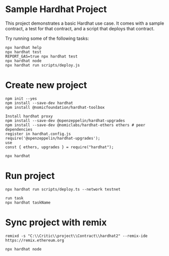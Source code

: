 # Sample Hardhat Project

This project demonstrates a basic Hardhat use case. It comes with a sample contract, a test for that contract, and a script that deploys that contract.

Try running some of the following tasks:

```shell
npx hardhat help
npx hardhat test
REPORT_GAS=true npx hardhat test
npx hardhat node
npx hardhat run scripts/deploy.js
```

# Create new project
```shell
npm init --yes
npm install --save-dev hardhat
npm install @nomicfoundation/hardhat-toolbox

Install hardhat proxy
npm install --save-dev @openzeppelin/hardhat-upgrades
npm install --save-dev @nomiclabs/hardhat-ethers ethers # peer dependencies
register in hardhat.config.js
require('@openzeppelin/hardhat-upgrades');
use 
const { ethers, upgrades } = require("hardhat");

npx hardhat
```
# Run project
```shell
npx hardhat run scripts/deploy.ts --network testnet

run task
npx hardhat taskName
```
# Sync project with remix
```shell
remixd -s "C:\\Critic\\project\\Contract\\hardhat2" --remix-ide https://remix.ethereum.org

npx hardhat node
```